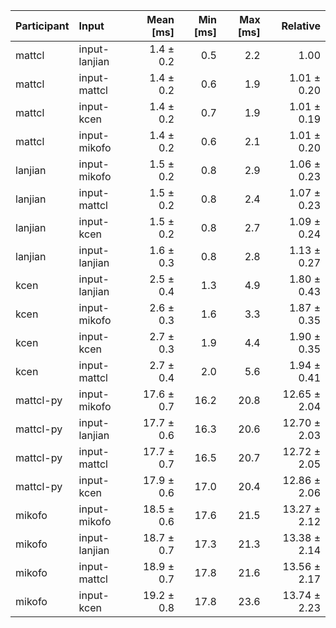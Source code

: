 | Participant | Input | Mean [ms] | Min [ms] | Max [ms] | Relative |
|:---|:---|---:|---:|---:|---:|
| mattcl | input-lanjian | 1.4 ± 0.2 | 0.5 | 2.2 | 1.00 |
| mattcl | input-mattcl | 1.4 ± 0.2 | 0.6 | 1.9 | 1.01 ± 0.20 |
| mattcl | input-kcen | 1.4 ± 0.2 | 0.7 | 1.9 | 1.01 ± 0.19 |
| mattcl | input-mikofo | 1.4 ± 0.2 | 0.6 | 2.1 | 1.01 ± 0.20 |
| lanjian | input-mikofo | 1.5 ± 0.2 | 0.8 | 2.9 | 1.06 ± 0.23 |
| lanjian | input-mattcl | 1.5 ± 0.2 | 0.8 | 2.4 | 1.07 ± 0.23 |
| lanjian | input-kcen | 1.5 ± 0.2 | 0.8 | 2.7 | 1.09 ± 0.24 |
| lanjian | input-lanjian | 1.6 ± 0.3 | 0.8 | 2.8 | 1.13 ± 0.27 |
| kcen | input-lanjian | 2.5 ± 0.4 | 1.3 | 4.9 | 1.80 ± 0.43 |
| kcen | input-mikofo | 2.6 ± 0.3 | 1.6 | 3.3 | 1.87 ± 0.35 |
| kcen | input-kcen | 2.7 ± 0.3 | 1.9 | 4.4 | 1.90 ± 0.35 |
| kcen | input-mattcl | 2.7 ± 0.4 | 2.0 | 5.6 | 1.94 ± 0.41 |
| mattcl-py | input-mikofo | 17.6 ± 0.7 | 16.2 | 20.8 | 12.65 ± 2.04 |
| mattcl-py | input-lanjian | 17.7 ± 0.6 | 16.3 | 20.6 | 12.70 ± 2.03 |
| mattcl-py | input-mattcl | 17.7 ± 0.7 | 16.5 | 20.7 | 12.72 ± 2.05 |
| mattcl-py | input-kcen | 17.9 ± 0.6 | 17.0 | 20.4 | 12.86 ± 2.06 |
| mikofo | input-mikofo | 18.5 ± 0.6 | 17.6 | 21.5 | 13.27 ± 2.12 |
| mikofo | input-lanjian | 18.7 ± 0.7 | 17.3 | 21.3 | 13.38 ± 2.14 |
| mikofo | input-mattcl | 18.9 ± 0.7 | 17.8 | 21.6 | 13.56 ± 2.17 |
| mikofo | input-kcen | 19.2 ± 0.8 | 17.8 | 23.6 | 13.74 ± 2.23 |
